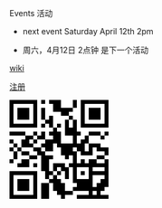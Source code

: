 Events 活动

- next event Saturday April 12th 2pm

- 周六，4月12日 2点钟  是下一个活动</br>


<a href="https://github.com/spring-ug/beijing/wiki">wiki</a>

<a href="http://t.cn/8syz14v">注册</a>

<img src="/images/spring-ug/event_2014-03-17_58458792.png">

